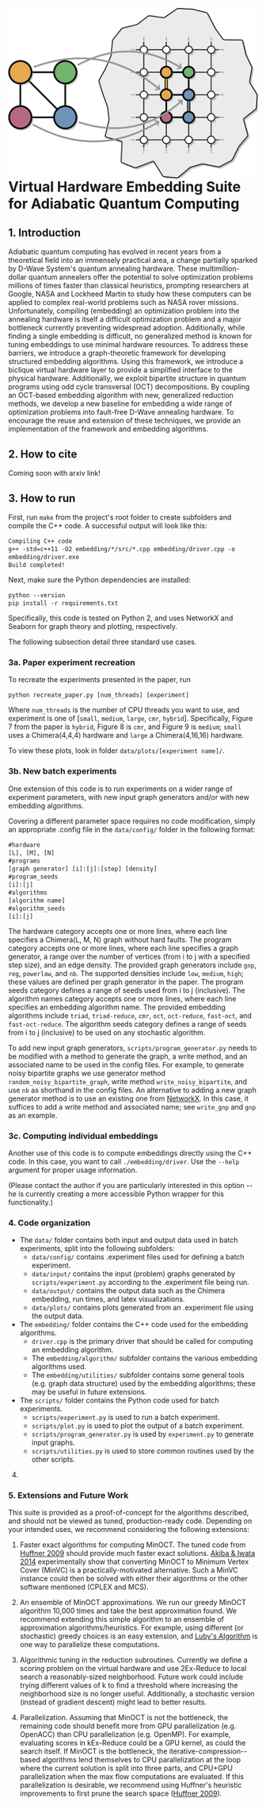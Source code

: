 <img align="right" src="logo.png">

# Virtual Hardware Embedding Suite for Adiabatic Quantum Computing

## 1. Introduction

Adiabatic quantum computing has evolved in recent years from a theoretical
field into an immensely practical area, a change partially sparked by D-Wave
System's quantum annealing hardware. These multimillion-dollar quantum
annealers offer the potential to solve optimization problems millions of times
faster than classical heuristics, prompting researchers at Google, NASA and
Lockheed Martin to study how these computers can be applied to complex
real-world problems such as NASA rover missions. Unfortunately, compiling
(embedding) an optimization problem into the annealing hardware is itself a
difficult optimization problem and a major bottleneck currently preventing
widespread adoption. Additionally, while finding a single embedding is
difficult, no generalized method is known for tuning embeddings to use minimal
hardware resources. To address these barriers, we introduce a graph-theoretic
framework for developing structured embedding algorithms. Using this framework,
we introduce a biclique virtual hardware layer to provide a simplified
interface to the physical hardware. Additionally, we exploit bipartite
structure in quantum programs using odd cycle transversal (OCT) decompositions.
By coupling an OCT-based embedding algorithm with new, generalized reduction
methods, we develop a new baseline for embedding a wide range of optimization
problems into fault-free D-Wave annealing hardware. To encourage the reuse and
extension of these techniques, we provide an implementation of the framework
and embedding algorithms.


## 2. How to cite

Coming soon with arxiv link!

## 3. How to run

First, run ``make`` from the project's root folder to create subfolders and compile the C++ code. A successful output will look like this:

```
Compiling C++ code
g++ -std=c++11 -O2 embedding/*/src/*.cpp embedding/driver.cpp -o embedding/driver.exe
Build completed!
```

Next, make sure the Python dependencies are installed:

```
python --version
pip install -r requirements.txt
```
Specifically, this code is tested on Python 2, and uses NetworkX and Seaborn for graph theory and plotting, respectively.

The following subsection detail three standard use cases.


### 3a. Paper experiment recreation

To recreate the experiments presented in the paper, run

```
python recreate_paper.py [num_threads] [experiment]
```

Where `num_threads` is the number of CPU threads you want to use, and experiment is one of [`small`, `medium`, `large`, `cmr`, `hybrid`]. Specifically, Figure 7 from the paper is `hybrid`, Figure 8 is `cmr`, and Figure 9 is `medium`; `small` uses a Chimera(4,4,4) hardware and `large` a Chimera(4,16,16) hardware.


To view these plots, look in folder ``data/plots/[experiment name]/``.

### 3b. New batch experiments

One extension of this code is to run experiments on a wider range of experiment parameters, with new input graph generators and/or with new embedding algorithms.

Covering a different parameter space requires no code modification, simply an appropriate .config file in the ``data/config/`` folder in the following format:

```
#hardware  
[L], [M], [N]
#programs  
[graph generator] [i]:[j]:[step] [density]
#program_seeds
[i]:[j]
#algorithms
[algorithm name]
#algorithm_seeds
[i]:[j]
```

The hardware category accepts one or more lines, where each line specifies a Chimera(L, M, N) graph without hard faults. The program category accepts one or more lines, where each line specifies a graph generator, a range over the number of vertices (from i to j with a specified step size), and an edge density. The provided graph generators include ``gnp``, ``reg``, ``powerlaw``, and ``nb``. The supported densities include ``low``, ``medium``, ``high``; these values are defined per graph generator in the paper. The program seeds category defines a range of seeds used from i to j (inclusive). The algorithm names category accepts one or more lines, where each line specifies an embedding algorithm name. The provided embedding algorithms include ``triad``, ``triad-reduce``, ``cmr``, ``oct``, ``oct-reduce``, ``fast-oct``, and ``fast-oct-reduce``. The algorithm seeds category defines a range of seeds from i to j (inclusive) to be used on any stochastic algorithm.

To add new input graph generators, ``scripts/program_generator.py`` needs to be modified with a method to generate the graph, a write method, and an associated name to be used in the config files. For example, to generate noisy bipartite graphs we use generator method ``random_noisy_bipartite_graph``, write method ``write_noisy_bipartite``, and use ``nb`` as shorthand in the config files. An alternative to adding a new graph generator method is to use an existing one from [NetworkX](https://networkx.github.io/). In this case, it suffices to add a write method and associated name; see ``write_gnp`` and ``gnp`` as an example.

### 3c. Computing individual embeddings

Another use of this code is to compute embeddings directly using the C++ code. In this case, you want to call ``./embedding/driver``. Use the ``--help`` argument for proper usage information.

(Please contact the author if you are particularly interested in this option -- he is currently creating a more accessible Python wrapper for this functionality.)

### 4. Code organization
* The ``data/`` folder contains both input and output data used in batch experiments, split into the following subfolders:
   * ``data/config/`` contains .experiment files used for defining a batch experiment.
   * ``data/input/`` contains the input (problem) graphs generated by ``scripts/experiment.py`` according to the .experiment file being run.
   * ``data/output/`` contains the output data such as the Chimera embedding, run times, and latex visualizations.
   * ``data/plots/`` contains plots generated from an .experiment file using the output data.
* The ``embedding/`` folder contains the C++ code used for the embedding algorithms.
   * ``driver.cpp`` is the primary driver that should be called for computing an embedding algorithm.
   * The ``embedding/algorithm/`` subfolder contains the various embedding algorithms used.
   * The ``embedding/utilities/`` subfolder contains some general tools (e.g. graph data structure) used by the embedding algorithms; these may be useful in future extensions.
* The ``scripts/`` folder contains the Python code used for batch experiments.
   * ``scripts/experiment.py`` is used to run a batch experiment.
   * ``scripts/plot.py`` is used to plot the output of a batch experiment.
   * ``scripts/program_generator.py`` is used by ``experiment.py`` to generate input graphs.
   * ``scripts/utilities.py`` is used to store common routines used by the other scripts.
4.

### 5. Extensions and Future Work

This suite is provided as a proof-of-concept for the algorithms described, and should not be viewed as tuned, production-ready code. Depending on your intended uses, we recommend considering the following extensions:

1. Faster exact algorithms for computing MinOCT. The tuned code from [Huffner 2009](http://jgaa.info/accepted/2009/Hueffner2009.13.2.pdf) should provide much faster exact solutions. [Akiba & Iwata 2014](https://arxiv.org/pdf/1411.2680.pdf) experimentally show that converting MinOCT to Minimum Vertex Cover (MinVC) is a practically-motivated alternative. Such a MinVC instance could then be solved with either their algorithms or the other software mentioned (CPLEX and MCS).

2. An ensemble of MinOCT approximations. We run our greedy MinOCT algorithm 10,000 times and take the best approximation found. We recommend extending this simple algorithm to an ensemble of approximation algorithms/heuristics. For example, using different (or stochastic) greedy choices is an easy extension, and [Luby's Algorithm](https://en.wikipedia.org/wiki/Maximal_independent_set#Random-selection_parallel_algorithm_.5BLuby.27s_Algorithm.5D) is one way to parallelize these computations.

3. Algorithmic tuning in the reduction subroutines. Currently we define a scoring problem on the virtual hardware and use 2Ex-Reduce to local search a reasonably-sized neighborhood. Future work could include trying different values of k to find a threshold where increasing the neighborhood size is no longer useful. Additionally, a stochastic version (instead of gradient descent) might lead to better results.

4. Parallelization. Assuming that MinOCT is not the bottleneck, the remaining code should benefit more from GPU parallelization (e.g. OpenACC) than CPU parallelization (e.g. OpenMP). For example, evaluating scores in kEx-Reduce could be a GPU kernel, as could the search itself. If MinOCT is the bottleneck, the iterative-compression--based algorithms lend themselves to CPU parallelization at the loop where the current solution is split into three parts, and CPU+GPU parallelization when the max flow computations are evaluated. If this parallelization is desirable, we recommend using Huffner's heuristic improvements to first prune the search space ([Huffner 2009](http://jgaa.info/accepted/2009/Hueffner2009.13.2.pdf)).
